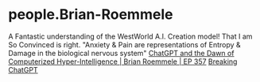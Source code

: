 # people.Brian-Roemmele
A Fantastic understanding of the WestWorld A.I. Creation model! That I am So Convinced is right. "Anxiety &amp; Pain are representations of Entropy &amp; Damage in the biological nervous system" [ChatGPT and the Dawn of Computerized Hyper-Intelligence | Brian Roemmele | EP 357](https://youtu.be/S_E4t7tWHUY) [Breaking ChatGPT](https://youtu.be/y1TvsDAkXx0)
